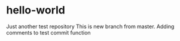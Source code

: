 # hello-world
Just another test repository
This is new branch from master. Adding comments to test commit function
